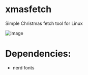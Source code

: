 # xmasfetch
Simple Christmas fetch tool for Linux

![image](https://user-images.githubusercontent.com/43048524/146086723-a2c5f0f4-6d65-43b0-abf1-28cb96ffda80.png)

# Dependencies:
- nerd fonts
